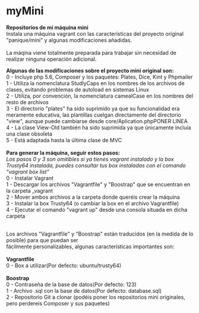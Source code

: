 # myMini
<b>Repositorios de mi máquina mini</b><br/>
Instala una máquina vagrant con las características del proyecto original "panique/mini" y algunas modificaciones añadidas.<br/><br/>
La máqina viene totalmente preparada para trabajar sin necesidad de realizar ninguna operación adicional.<br/>

<b>Algunas de las modificaciones sobre el proyecto mini original son:</b><br/>
0 - Incluye php 5.6, Composer y los paquetes: Plates, Dice, Kint y Phpmailer<br/>
1 - Utiliza la nomenclatura StudlyCaps en los nombres de los archivos de clases, evitando problemas de autoload en sistemas Linux<br/>
2 - Utiliza, por convención, la nomenclatura camealCase en los nombres del resto de archivos<br/>
3 - El directorio "plates" ha sido suprimido ya que su funcionalidad era meramente educativa, las plantillas cuelgan directamente del directorio "view", aunque puede cambiarse desde core/Aplication.phpPONER LINEA<br/>
4 - La clase View-Old también ha sido suprimida ya que únicamente incluía una clase obsoleta<br/>
5 - Está adaptada hasta la última clase de MVC<br/>
<br/>
<b>Para generar la máquina, seguir estos pasos:</b><br/>
<i>Los pasos 0 y 3 son omitibles si ya tienes vagrant instalado y la box Trusty64 instalada, puedes consultar tus box instaladas con el comando "vagrant box list"</i><br/>
0 - Instalar Vagrant<br/>
1 - Descargar los archivos "Vagrantfile" y "Boostrap" que se encuentran en la carpeta _vagrant<br/>
2 - Mover ambos archivos a la carpeta donde queréis crear la máquina<br/>
3 - Instalar la box Trusty64 (o cambiar la box en el archivo Vagrantfile)<br/>
4 - Ejecutar el comando "vagrant up" desde una consola situada en dicha carpeta<br/>

<br/>
Los archivos "Vagrantfile" y "Boostrap" están traducidos (en la medida de lo posible) para que puedan ser<br/>
fácilmente personalizables, algunas características importantes son:<br/>
<br/>
<b>Vagrantfile</b><br/>
0 -  Box a utilizar(Por defecto: ubuntu/trusty64)<br/>
<br/>
<b>Boostrap</b><br/>
0 - Contraseña de la base de datos(Por defecto: 123)<br/>
1 - Archivo .sql con la base de datos(Por defecto: database.sql)<br/>
2 - Repositorio Git a clonar (podéis poner los repositorios mini originales, pero perdereis Composer y sus paquetes)<br/>

